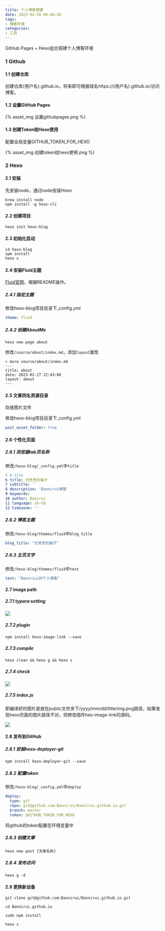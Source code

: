 ```yaml
---
title: 个人博客搭建
date: 2023-02-28 08:46:26
tags:
- 博客环境
categories:
- 工具
---
```


GitHub Pages + Hexo组合搭建个人博客环境

### 1 Github

#### 1.1 创建仓库

创建仓库{用户名}.github.io，将来即可根据域名https://{用户名}.github.io/访问博客。

#### 1.2 设置GitHub Pages

{% asset_img 设置githubpages.png %}

#### 1.3 创建Token给Hexo使用

配置全局变量GITHUB_TOKEN_FOR_HEXO

{% asset_img 创建token给hexo使用.png %}

### 2 Hexo

#### 2.1 安装

先安装node，通过node安装Hexo

```shell
brew install node
npm install -g hexo-cli
```

#### 2.2 创建项目

```shell
hexo init hexo-blog
```

#### 2.3 初始化启动

```shell
cd hexo-blog
npm install
hexo s
```

#### 2.4 安装Fluid主题

[Fluid官网](https://github.com/fluid-dev/hexo-theme-fluid)，根据README操作。

##### 2.4.1 指定主题

修改hexo-blog项目目录下_config.yml

```yaml
theme: fluid
```

##### 2.4.2 创建AboutMe

```shell
hexo new page about
```

修改`/source/about/index.md`，添加`layout`属性

```shell
> more source/about/index.md
---
title: about
date: 2023-02-27 22:43:06
layout: about
---
```

#### 2.5 文章同名资源目录

存放图片文件

修改hexo-blog项目目录下_config.yml

```yaml
post_asset_folder: true
```

#### 2.6 个性化页面

##### 2.6.1 浏览器tab页名称

修改`/hexo-blog/_config.yml`中`title`

```yaml
5 # Site
6 title: 光秃秃的猫子
7 subtitle: ''
8 description: 'Bannirui博客'
9 keywords:
10 author: Banirui
11 language: zh-CN
12 timezone: ''
```

##### 2.6.2 博客主题

修改`/hexo-blog/themes/fluid`中`blog_title`

```yaml
blog_title: "光秃秃的猫子"
```

##### 2.6.3 主页文字

修改`/hexo-blog/themes/fluid`中`text`

```yaml
text: "Bannriui的个人博客"
```

#### 2.7 image path

##### 2.7.1 typora setting

![](个人博客搭建/image-20230724214954727.png)

##### 2.7.2 plugin

```shell
npm install hexo-image-link --save
```

##### 2.7.3 compile

```shell
hexo clean && hexo g && hexo s
```

##### 2.7.4 check

![](个人博客搭建/image-20230724220948789.png)

##### 2.7.5 index.js

即编译好的图片是放在public文件夹下/yyyy/mm/dd/title/img.png路径，如果发现hexo页面的图片路径不对，则修改插件hex-image-link的源码。

![](个人博客搭建/image-20230724221334912.png)

#### 2.8 发布到GitHub

##### 2.8.1 安装hexo-deployer-git

```shell
npm install hexo-deployer-git --save
```

##### 2.8.2 配置token

修改`/hexo-blog/_config.yml`中`deploy`

```yaml
deploy:
  type: git
  repo: git@github.com:Bannirui/Bannirui.github.io.git
  branch: master
  token: $GITHUB_TOKEN_FOR_HEXO
```

将github的token配置在环境变量中

##### 2.8.3 创建文章

```shell
hexo new post {文章名称}
```

##### 2.8.4 发布访问

```shell
hexo g -d
```

#### 2.9 更换新设备

```shell
git clone git@github.com:Bannirui/Bannirui.github.io.git

cd Bannirui.github.io

sudo npm install

hexo s
```

